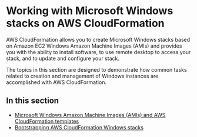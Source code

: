 # Working with Microsoft Windows stacks on AWS CloudFormation<a name="cfn-windows-stacks"></a>

AWS CloudFormation allows you to create Microsoft Windows stacks based on Amazon EC2 Windows Amazon Machine Images \(AMIs\) and provides you with the ability to install software, to use remote desktop to access your stack, and to update and configure your stack\.

The topics in this section are designed to demonstrate how common tasks related to creation and management of Windows instances are accomplished with AWS CloudFormation\.

## In this section<a name="w10432ab1c23c36b7"></a>
+ [Microsoft Windows Amazon Machine Images \(AMIs\) and AWS CloudFormation templates](cfn-windows-stacks-amis-and-templates.md)
+ [Bootstrapping AWS CloudFormation Windows stacks](cfn-windows-stacks-bootstrapping.md)